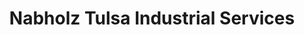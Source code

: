 ---
title: "Nabholz Tulsa Industrial Services"
url: /tulsa/nabholz-tulsa-industrial-services/
shop: trade
---